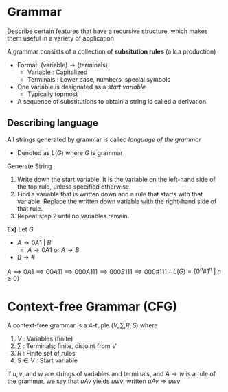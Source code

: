 # Grammar
Describe certain features that have a recursive structure, which makes them useful in a variety of application

A grammar consists of a collection of **subsitution rules** (a.k.a production)
- Format: $\text{(variable)}\to\text{(terminals)}$
	- Variable : Capitalized
	- Terminals : Lower case, numbers, special symbols
- One variable is designated as a *start variable*
	- Typically topmost
- A sequence of substitutions to obtain a string is called a derivation
## Describing language
All strings generated by grammar is called *language of the grammar*
- Denoted as $L(G)$ where $G$ is grammar

Generate String
1. Write down the start variable. It is the variable on the left-hand side of the top rule, unless specified otherwise. 
2. Find a variable that is written down and a rule that starts with that variable. Replace the written down variable with the right-hand side of that rule. 
3. Repeat step 2 until no variables remain.

**Ex)**
Let $G$
- $A\to 0A 1\text{ | }B$
	- $A\to0A1$ or $A\to B$
- $B\to\#$

$A\implies 0A 1\implies 00A 11\implies 000A 111\implies 000B 111 \implies 000\# 111$
$\therefore L(G)=\{ 0^{n}\# 1^{n}\text{ | }n\geq 0\}$

# Context-free Grammar (CFG)
A context-free grammar is a 4-tuple $\left( V,\sum,R,S \right)$ where
1. $V$ : Variables (finite)
2. $\sum$ : Terminals; finite, disjoint from $V$
3. $R$ : Finite set of rules
4. $S\in V$ : Start variable

If $u, v$, and $w$ are strings of variables and terminals, and $A → w$ is a rule of the grammar, we say that $uAv$ yields $uwv$, written $uAv \Rightarrow uwv$. 